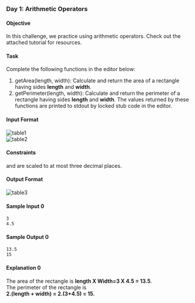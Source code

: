 ### Day 1: Arithmetic Operators
#### Objective

In this challenge, we practice using arithmetic operators. Check out the attached tutorial for resources.

#### Task

Complete the following functions in the editor below:
1. getArea(length, width): Calculate and return the area of a rectangle having sides **length** and **width**.
2. getPerimeter(length, width): Calculate and return the perimeter of a rectangle having sides **length** and **width**.
The values returned by these functions are printed to stdout by locked stub code in the editor.

#### Input Format

![table1](https://s3.amazonaws.com/hr-challenge-images/0/1483593098-d7eec46104-JS-input-function-name.png)<br/>
![table2](https://s3.amazonaws.com/hr-challenge-images/0/1483593124-050e72f8c3-JS-input-function-name-params.png)

#### Constraints

 and  are scaled to at most three decimal places.
#### Output Format

![table3](https://s3.amazonaws.com/hr-challenge-images/0/1483593468-09d3f126ba-JS-output.png)

#### Sample Input 0

    3
    4.5
#### Sample Output 0

    13.5
    15
#### Explanation 0

The area of the rectangle is **length X Width=3 X 4.5 = 13.5**.<br/>
The perimeter of the rectangle is <br/>
**2.(length + width) = 2.(3+4.5) = 15.**
